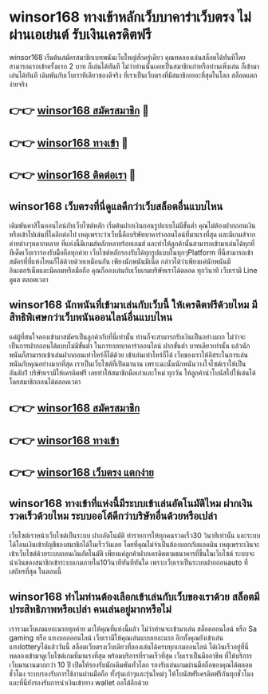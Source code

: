 # winsor168 ทางเข้าหลักเว็บบาคาร่าเว็บตรง ไม่ผ่านเอเย่นต์ รับเงินเครดิตฟรี

winsor168 เริ่มต้นสมัครสมาชิกเบทพนันเว็บใหญ่สักครู่เดียว คุณทดลองเล่นสล็อตได้ทันทีโดยสามารถแรกเข้าครั้งแรก 2 บาท ก็เล่นได้ทันที ไม่ว่าท่านนั้นเคยเป็นสมาชิกเก่าหรือท่านเพิ่งเล่น ก็เข้ามาเล่นได้ทันที เดิมพันกับเว็บเราทีเดียวของดีจริง ที่เราเป็นเว็บตรงที่มีสมาชิกเยอะที่สุดในโลก สล็อตแตกง่ายจริง

## 👉👉 [winsor168 สมัครสมาชิก](https://bit.ly/3Ckzg5n) 🎰
## 👉👉 [winsor168 ทางเข้า](https://bit.ly/3Ckzg5n) 🎰
## 👉👉 [winsor168 ติดต่อเรา](https://bit.ly/3Ckzg5n) 🎰

## winsor168 เว็บตรงที่นี่ดูแลดีกว่าเว็บสล็อตอื่นแบบไหน
เดิมพันคาสิโนออนไลน์กับเว็บไซต์หลัก เริ่มต้นฝากเงินถอนรูปแบบไม่มีขั้นต่ำ คุณไม่ต้องฝากถอนเงินหรือเข้าไปเล่นที่ใดอีกต่อไป เหตุเพราะว่าเว็บนี้คือบริษัทบาคาร่าออนไลน์ที่มาแรงที่สุด และมีเกมส์จากค่ายต่างๆหลากหลาย ที่แห่งนี้มีเกมส์หลักหลายร้อยเกมส์ และทำให้ลูกค้านั้นสามารถเข้ามาเล่นได้ทุกที่ ทีเด็ดเว็บเรารองรับมือถือทุกค่าย เว็บไซต์หลักรองรับได้ทุกรูปแบบในทุกๆPlatform ที่นี่สามารถเข้าสมัครที่ที่แห่งไหนก็ได้ด้วยด้วยเหมือนกัน เพียงนักพนันมีเน็ต กล่าวได้ว่าเพียงแค่นักพนันมีอินเตอร์เน็ตและมีคอมหรือมือถือ คุณก็ลองเล่นกับเว็บเกมบริษัทเราได้ตลอด ทุกวินาที เว็บเรามี Line ดูแล ตลอดเวลา

## winsor168 นักพนันที่เข้ามาเล่นกับเว็บนี้ ให้เครดิตฟรีด้วยไหม มีสิทธิพิเศษกว่าเว็บพนันออนไลน์อื่นแบบไหน
แค่ผู้ที่สนใจลองเข้ามาสมัครเป็นลูกค้ากับที่นี่เท่านั้น ท่านก็จะสามารถรับเงินเป็นอย่างมาก ไม่ว่าจะเป็นการฝากถอนได้แบบไม่มีขั้นต่ำ ในการเบทบาคาร่าออนไลน์ ฝากขั้นต่ำ บาทเดียวเท่านั้น แล้วนักพนันก็สามารถเข้าเล่นฝากถอนเท่าไหร่ก็ได้ด้วย เข้าเล่นเท่าไหร่ก็ได้ เว็บของเราให้อิสระในการเล่นพนันกับคุณอย่างมากที่สุด เราเป็นเว็บไซต์ที่เปิดมานาน เพราะฉะนั้นนักพนันวางใจไซต์เราให้เป็นอันดับ1 บริษัทเรามีให้เครดิตฟรี เลยทำให้สมาชิกมือเก่าและใหม่ ทุกวัน ให้ลูกค้านำโบนัสไปใช้เล่นได้ โดยสมาชิกถอนได้ตลอดเวลา

## 👉👉 [winsor168 สมัครสมาชิก](https://bit.ly/3Ckzg5n)
## 👉👉 [winsor168 ทางเข้า](https://bit.ly/3Ckzg5n)
## 👉👉 [winsor168 เว็บตรง แตกง่าย](https://bit.ly/3Ckzg5n)

## winsor168 ทางเข้าที่แห่งนี้มีระบบเข้าเล่นอัตโนมัติไหม ฝากเงินรวดเร็วด้วยไหม ระบบออโต้ดีกว่าบริษัทอื่นด้วยหรือเปล่า
เว็บไซต์เราหน้าเว็บไซต์เป็นระบบ ฝากอัตโนมัติ ทำรายการให้ทุกคนรวดเร็ว30 วินาทีเท่านั้น และระบบได้โอนเงินเข้าบัญชีของสมาชิกได้ในเร็ววันเลย โดยที่คุณไม่จำเป็นต้องบอกกับแอดมิน เหตุเพราะเงินจะเข้าเว็บไซต์ด้วยระบบถอนเงินอัตโนมัติ เพียงแค่ลูกค้าฝากเครดิตตามธนาคารที่ขึ้นในเว็บไซต์ ระบบจะนำเงินของสมาชิกเข้าระบบเกมภายใน10วินาทีทันทีทันใด เพราะเว็บเราเป็นระบบฝากถอนauto ที่เสถียรที่สุด ในตอนนี้

## winsor168 ทำไมท่านต้องเลือกเข้าเล่นกับเว็บของเราด้วย สล็อตมีประสิทธิภาพหรือเปล่า คนเล่นอยู่มากหรือไม่
เรารวมเว็บเกมเยอะมากทุกค่าย มาให้คุณที่แห่งนี้แล้ว ไม่ว่าท่านจะเข้ามาเล่น สล็อตออนไลน์ หรือ Sa gaming หรือ แทงบอลออนไลน์ เว็บเรามีให้คุณเล่นแบบเยอะมาก อีกทั้งคุณยังเข้าเล่นแทงlotteryได้แล้ววันนี้ สล็อตเว็บตรงเว็บเดียวที่ลองเล่นได้ครบทุกเกมออนไลน์ ได้เงินเร็วอยู่ที่นี่ ทดลองเข้ามาดูเว็บไซต์เกมที่มาแรงที่สุด พร้อมบริการที่รวดเร็วที่สุด เว็บเราเป็นมืออาชีพ ที่ให้บริการเว็บมานานมากกว่า 10 ปี เปิดให้รองรับนักเดิมพันทั่วโลก รองรับเล่นเกมผ่านมือถือของคุณได้ตลอดชั่วโมง ระบบรองรับการใช้งานผ่านมือถือ ทั้งรุ่นเก่าๆและรุ่นใหม่ๆ ให้โบนัสฟรีเครดิตฟรีกันทุกชั่วโมง และที่นี่ยังรองรับการนำเงินเข้าทาง wallet ออโต้อีกด้วย
